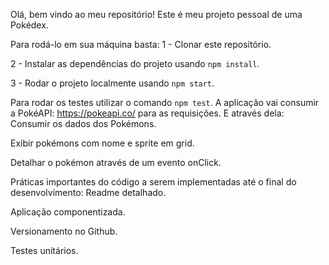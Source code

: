 Olá, bem vindo ao meu repositório!
Este é meu projeto pessoal de uma Pokédex.

Para rodá-lo em sua máquina basta:
1 - Clonar este repositório.

2 - Instalar as dependências do projeto usando `npm install`.

3 - Rodar o projeto localmente usando `npm start`.

Para rodar os testes utilizar o comando `npm test`.
A aplicação vai consumir a PokéAPI: https://pokeapi.co/ para as requisições.
E através dela:
  Consumir os dados dos Pokémons.
  
  Exibir pokémons com nome e sprite em grid.
  
  Detalhar o pokémon através de um evento onClick.

Práticas importantes do código a serem implementadas até o final do desenvolvimento:
  Readme detalhado.
  
  Aplicação componentizada.
  
  Versionamento no Github.
  
  Testes unitários. 
